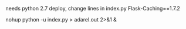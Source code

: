 
needs python 2.7
deploy, change lines in index.py
Flask-Caching==1.7.2


nohup python -u index.py > adarel.out 2>&1 &
